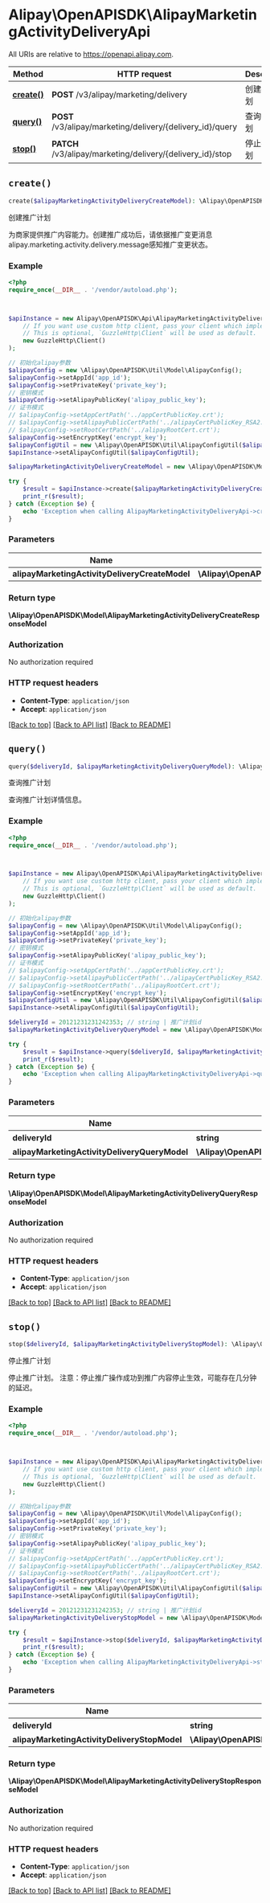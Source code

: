# Alipay\OpenAPISDK\AlipayMarketingActivityDeliveryApi

All URIs are relative to https://openapi.alipay.com.

Method | HTTP request | Description
------------- | ------------- | -------------
[**create()**](AlipayMarketingActivityDeliveryApi.md#create) | **POST** /v3/alipay/marketing/delivery | 创建推广计划
[**query()**](AlipayMarketingActivityDeliveryApi.md#query) | **POST** /v3/alipay/marketing/delivery/{delivery_id}/query | 查询推广计划
[**stop()**](AlipayMarketingActivityDeliveryApi.md#stop) | **PATCH** /v3/alipay/marketing/delivery/{delivery_id}/stop | 停止推广计划


## `create()`

```php
create($alipayMarketingActivityDeliveryCreateModel): \Alipay\OpenAPISDK\Model\AlipayMarketingActivityDeliveryCreateResponseModel
```

创建推广计划

为商家提供推广内容能力。创建推广成功后，请依据推广变更消息alipay.marketing.activity.delivery.message感知推广变更状态。

### Example

```php
<?php
require_once(__DIR__ . '/vendor/autoload.php');



$apiInstance = new Alipay\OpenAPISDK\Api\AlipayMarketingActivityDeliveryApi(
    // If you want use custom http client, pass your client which implements `GuzzleHttp\ClientInterface`.
    // This is optional, `GuzzleHttp\Client` will be used as default.
    new GuzzleHttp\Client()
);

// 初始化alipay参数
$alipayConfig = new \Alipay\OpenAPISDK\Util\Model\AlipayConfig();
$alipayConfig->setAppId('app_id');
$alipayConfig->setPrivateKey('private_key');
// 密钥模式
$alipayConfig->setAlipayPublicKey('alipay_public_key');
// 证书模式
// $alipayConfig->setAppCertPath('../appCertPublicKey.crt');
// $alipayConfig->setAlipayPublicCertPath('../alipayCertPublicKey_RSA2.crt');
// $alipayConfig->setRootCertPath('../alipayRootCert.crt');
$alipayConfig->setEncryptKey('encrypt_key');
$alipayConfigUtil = new \Alipay\OpenAPISDK\Util\AlipayConfigUtil($alipayConfig);
$apiInstance->setAlipayConfigUtil($alipayConfigUtil);

$alipayMarketingActivityDeliveryCreateModel = new \Alipay\OpenAPISDK\Model\AlipayMarketingActivityDeliveryCreateModel(); // \Alipay\OpenAPISDK\Model\AlipayMarketingActivityDeliveryCreateModel

try {
    $result = $apiInstance->create($alipayMarketingActivityDeliveryCreateModel);
    print_r($result);
} catch (Exception $e) {
    echo 'Exception when calling AlipayMarketingActivityDeliveryApi->create: ', $e->getMessage(), PHP_EOL;
}
```

### Parameters

Name | Type | Description  | Notes
------------- | ------------- | ------------- | -------------
 **alipayMarketingActivityDeliveryCreateModel** | **\Alipay\OpenAPISDK\Model\AlipayMarketingActivityDeliveryCreateModel**|  | [optional]

### Return type

**\Alipay\OpenAPISDK\Model\AlipayMarketingActivityDeliveryCreateResponseModel**

### Authorization

No authorization required

### HTTP request headers

- **Content-Type**: `application/json`
- **Accept**: `application/json`

[[Back to top]](#) [[Back to API list]](../../README.md#api-endpoints)
[[Back to README]](../../README.md)

## `query()`

```php
query($deliveryId, $alipayMarketingActivityDeliveryQueryModel): \Alipay\OpenAPISDK\Model\AlipayMarketingActivityDeliveryQueryResponseModel
```

查询推广计划

查询推广计划详情信息。

### Example

```php
<?php
require_once(__DIR__ . '/vendor/autoload.php');



$apiInstance = new Alipay\OpenAPISDK\Api\AlipayMarketingActivityDeliveryApi(
    // If you want use custom http client, pass your client which implements `GuzzleHttp\ClientInterface`.
    // This is optional, `GuzzleHttp\Client` will be used as default.
    new GuzzleHttp\Client()
);

// 初始化alipay参数
$alipayConfig = new \Alipay\OpenAPISDK\Util\Model\AlipayConfig();
$alipayConfig->setAppId('app_id');
$alipayConfig->setPrivateKey('private_key');
// 密钥模式
$alipayConfig->setAlipayPublicKey('alipay_public_key');
// 证书模式
// $alipayConfig->setAppCertPath('../appCertPublicKey.crt');
// $alipayConfig->setAlipayPublicCertPath('../alipayCertPublicKey_RSA2.crt');
// $alipayConfig->setRootCertPath('../alipayRootCert.crt');
$alipayConfig->setEncryptKey('encrypt_key');
$alipayConfigUtil = new \Alipay\OpenAPISDK\Util\AlipayConfigUtil($alipayConfig);
$apiInstance->setAlipayConfigUtil($alipayConfigUtil);

$deliveryId = 20121231231242353; // string | 推广计划id
$alipayMarketingActivityDeliveryQueryModel = new \Alipay\OpenAPISDK\Model\AlipayMarketingActivityDeliveryQueryModel(); // \Alipay\OpenAPISDK\Model\AlipayMarketingActivityDeliveryQueryModel

try {
    $result = $apiInstance->query($deliveryId, $alipayMarketingActivityDeliveryQueryModel);
    print_r($result);
} catch (Exception $e) {
    echo 'Exception when calling AlipayMarketingActivityDeliveryApi->query: ', $e->getMessage(), PHP_EOL;
}
```

### Parameters

Name | Type | Description  | Notes
------------- | ------------- | ------------- | -------------
 **deliveryId** | **string**| 推广计划id |
 **alipayMarketingActivityDeliveryQueryModel** | **\Alipay\OpenAPISDK\Model\AlipayMarketingActivityDeliveryQueryModel**|  | [optional]

### Return type

**\Alipay\OpenAPISDK\Model\AlipayMarketingActivityDeliveryQueryResponseModel**

### Authorization

No authorization required

### HTTP request headers

- **Content-Type**: `application/json`
- **Accept**: `application/json`

[[Back to top]](#) [[Back to API list]](../../README.md#api-endpoints)
[[Back to README]](../../README.md)

## `stop()`

```php
stop($deliveryId, $alipayMarketingActivityDeliveryStopModel): \Alipay\OpenAPISDK\Model\AlipayMarketingActivityDeliveryStopResponseModel
```

停止推广计划

停止推广计划。  注意：停止推广操作成功到推广内容停止生效，可能存在几分钟的延迟。

### Example

```php
<?php
require_once(__DIR__ . '/vendor/autoload.php');



$apiInstance = new Alipay\OpenAPISDK\Api\AlipayMarketingActivityDeliveryApi(
    // If you want use custom http client, pass your client which implements `GuzzleHttp\ClientInterface`.
    // This is optional, `GuzzleHttp\Client` will be used as default.
    new GuzzleHttp\Client()
);

// 初始化alipay参数
$alipayConfig = new \Alipay\OpenAPISDK\Util\Model\AlipayConfig();
$alipayConfig->setAppId('app_id');
$alipayConfig->setPrivateKey('private_key');
// 密钥模式
$alipayConfig->setAlipayPublicKey('alipay_public_key');
// 证书模式
// $alipayConfig->setAppCertPath('../appCertPublicKey.crt');
// $alipayConfig->setAlipayPublicCertPath('../alipayCertPublicKey_RSA2.crt');
// $alipayConfig->setRootCertPath('../alipayRootCert.crt');
$alipayConfig->setEncryptKey('encrypt_key');
$alipayConfigUtil = new \Alipay\OpenAPISDK\Util\AlipayConfigUtil($alipayConfig);
$apiInstance->setAlipayConfigUtil($alipayConfigUtil);

$deliveryId = 20121231231242353; // string | 推广计划id
$alipayMarketingActivityDeliveryStopModel = new \Alipay\OpenAPISDK\Model\AlipayMarketingActivityDeliveryStopModel(); // \Alipay\OpenAPISDK\Model\AlipayMarketingActivityDeliveryStopModel

try {
    $result = $apiInstance->stop($deliveryId, $alipayMarketingActivityDeliveryStopModel);
    print_r($result);
} catch (Exception $e) {
    echo 'Exception when calling AlipayMarketingActivityDeliveryApi->stop: ', $e->getMessage(), PHP_EOL;
}
```

### Parameters

Name | Type | Description  | Notes
------------- | ------------- | ------------- | -------------
 **deliveryId** | **string**| 推广计划id |
 **alipayMarketingActivityDeliveryStopModel** | **\Alipay\OpenAPISDK\Model\AlipayMarketingActivityDeliveryStopModel**|  | [optional]

### Return type

**\Alipay\OpenAPISDK\Model\AlipayMarketingActivityDeliveryStopResponseModel**

### Authorization

No authorization required

### HTTP request headers

- **Content-Type**: `application/json`
- **Accept**: `application/json`

[[Back to top]](#) [[Back to API list]](../../README.md#api-endpoints)
[[Back to README]](../../README.md)
